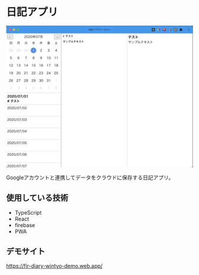 # 日記アプリ

![アプリ](./docs/images/app.png)

Googleアカウントと連携してデータをクラウドに保存する日記アプリ。  

## 使用している技術
+ TypeScript
+ React
+ firebase
+ PWA

## デモサイト
https://fir-diary-wintyo-demo.web.app/
